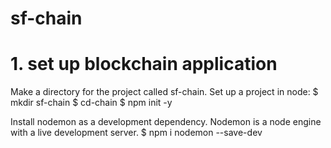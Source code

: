 # sf-chain

# 1. set up blockchain application
Make a directory for the project called sf-chain. Set up a project in node:
$ mkdir sf-chain
$ cd-chain
$ npm init -y

Install nodemon as a development dependency. Nodemon is a node engine with a live development server.
$ npm i nodemon --save-dev

